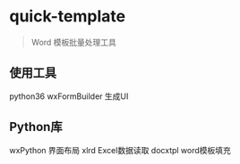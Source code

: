 # quick-template
> Word 模板批量处理工具

## 使用工具
  python36
  wxFormBuilder 生成UI

## Python库
  wxPython 界面布局
  xlrd Excel数据读取
  docxtpl word模板填充

